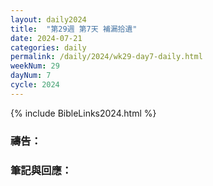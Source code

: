 ```yaml
---
layout: daily2024
title:  "第29週 第7天 補漏拾遺"
date: 2024-07-21
categories: daily
permalink: /daily/2024/wk29-day7-daily.html
weekNum: 29
dayNum: 7
cycle: 2024
---
```


{% include BibleLinks2024.html %}

### 禱告：

### 筆記與回應：
